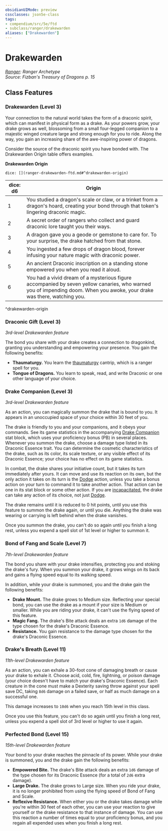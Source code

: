 ```yaml
---
obsidianUIMode: preview
cssclasses: json5e-class
tags:
- compendium/src/5e/ftd
- subclass/ranger/drakewarden
aliases: ["Drakewarden"]
---
```

# Drakewarden
*[Ranger](ranger.md): Ranger Archetype*  
*Source: Fizban's Treasury of Dragons p. 15*  


## Class Features

### Drakewarden (Level 3)

Your connection to the natural world takes the form of a draconic spirit, which can manifest in physical form as a drake. As your powers grow, your drake grows as well, blossoming from a small four-legged companion to a majestic winged creature large and strong enough for you to ride. Along the way, you gain an increasing share of the awe-inspiring power of dragons.

Consider the source of the draconic spirit you have bonded with. The Drakewarden Origin table offers examples.

**Drakewarden Origin**

`dice: [](ranger-drakewarden-ftd.md#^drakewarden-origin)`

| dice: d6 | Origin |
|----------|--------|
| 1 | You studied a dragon's scale or claw, or a trinket from a dragon's hoard, creating your bond through that token's lingering draconic magic. |
| 2 | A secret order of rangers who collect and guard draconic lore taught you their ways. |
| 3 | A dragon gave you a geode or gemstone to care for. To your surprise, the drake hatched from that stone. |
| 4 | You ingested a few drops of dragon blood, forever infusing your nature magic with draconic power. |
| 5 | An ancient Draconic inscription on a standing stone empowered you when you read it aloud. |
| 6 | You had a vivid dream of a mysterious figure accompanied by seven yellow canaries, who warned you of impending doom. When you awoke, your drake was there, watching you. |
^drakewarden-origin

### Draconic Gift (Level 3)

*3rd-level Drakewarden feature*

The bond you share with your drake creates a connection to dragonkind, granting you understanding and empowering your presence. You gain the following benefits:

- **Thaumaturgy.** You learn the [thaumaturgy](5E2014官方资源/spells/thaumaturgy.md) cantrip, which is a ranger spell for you.  
- **Tongue of Dragons.** You learn to speak, read, and write Draconic or one other language of your choice.  

### Drake Companion (Level 3)

*3rd-level Drakewarden feature*

As an action, you can magically summon the drake that is bound to you. It appears in an unoccupied space of your choice within 30 feet of you.

The drake is friendly to you and your companions, and it obeys your commands. See its game statistics in the accompanying [Drake Companion](5E2014官方资源/bestiary/dragon/drake-companion-ftd.md) stat block, which uses your proficiency bonus (PB) in several places. Whenever you summon the drake, choose a damage type listed in its Draconic Essence trait. You can determine the cosmetic characteristics of the drake, such as its color, its scale texture, or any visible effect of its Draconic Essence; your choice has no effect on its game statistics.

In combat, the drake shares your initiative count, but it takes its turn immediately after yours. It can move and use its reaction on its own, but the only action it takes on its turn is the [Dodge](5E2014官方资源/规则/actions.md#Dodge) action, unless you take a bonus action on your turn to command it to take another action. That action can be one in its stat block or some other action. If you are [incapacitated](5E2014官方资源/规则/conditions.md#incapacitated), the drake can take any action of its choice, not just [Dodge](5E2014官方资源/规则/actions.md#Dodge).

The drake remains until it is reduced to 0 hit points, until you use this feature to summon the drake again, or until you die. Anything the drake was wearing or carrying is left behind when the drake vanishes.

Once you summon the drake, you can't do so again until you finish a long rest, unless you expend a spell slot of 1st level or higher to summon it.

### Bond of Fang and Scale (Level 7)

*7th-level Drakewarden feature*

The bond you share with your drake intensifies, protecting you and stoking the drake's fury. When you summon your drake, it grows wings on its back and gains a flying speed equal to its walking speed.

In addition, while your drake is summoned, you and the drake gain the following benefits:

- **Drake Mount.** The drake grows to Medium size. Reflecting your special bond, you can use the drake as a mount if your size is Medium or smaller. While you are riding your drake, it can't use the flying speed of this feature.  
- **Magic Fang.** The drake's Bite attack deals an extra `1d6` damage of the type chosen for the drake's Draconic Essence.  
- **Resistance.** You gain resistance to the damage type chosen for the drake's Draconic Essence.  

### Drake's Breath (Level 11)

*11th-level Drakewarden feature*

As an action, you can exhale a 30-foot cone of damaging breath or cause your drake to exhale it. Choose acid, cold, fire, lightning, or poison damage (your choice doesn't have to match your drake's Draconic Essence). Each creature in the cone must make a Dexterity saving throw against your spell save DC, taking `8d6` damage on a failed save, or half as much damage on a successful one.

This damage increases to `10d6` when you reach 15th level in this class.

Once you use this feature, you can't do so again until you finish a long rest, unless you expend a spell slot of 3rd level or higher to use it again.

### Perfected Bond (Level 15)

*15th-level Drakewarden feature*

Your bond to your drake reaches the pinnacle of its power. While your drake is summoned, you and the drake gain the following benefits:

- **Empowered Bite.** The drake's Bite attack deals an extra `1d6` damage of the type chosen for its Draconic Essence (for a total of `2d6` extra damage).  
- **Large Drake.** The drake grows to Large size. When you ride your drake, it is no longer prohibited from using the flying speed of Bond of Fang and Scale.  
- **Reflexive Resistance.** When either you or the drake takes damage while you're within 30 feet of each other, you can use your reaction to give yourself or the drake resistance to that instance of damage. You can use this reaction a number of times equal to your proficiency bonus, and you regain all expended uses when you finish a long rest.